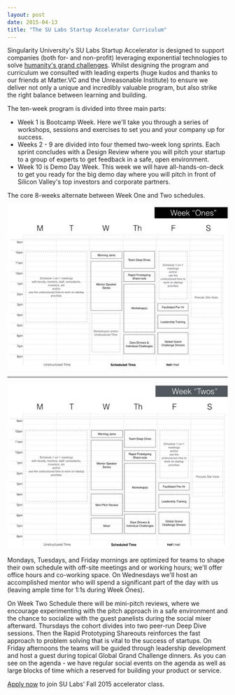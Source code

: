 ```yaml
---
layout: post
date: 2015-04-13
title: "The SU Labs Startup Accelerator Curriculum"
---
```

Singularity University's SU Labs Startup Accelerator is designed to support companies (both for- and non-profit) leveraging exponential technologies to solve [humanity's grand challenges](http://startup.singularityu.org/ggc/). Whilst designing the program and curriculum we consulted with leading experts (huge kudos and thanks to our friends at Matter.VC and the Unreasonable Institute) to ensure we deliver not only a unique and incredibly valuable program, but also strike the right balance between learning and building.

The ten-week program is divided into three main parts:

<!--break-->

* Week 1 is Bootcamp Week. Here we'll take you through a series of workshops, sessions and exercises to set you and your company up for success.
* Weeks 2 - 9 are divided into four themed two-week long sprints. Each sprint concludes with a Design Review where you will pitch your startup to a group of experts to get feedback in a safe, open environment.
* Week 10 is Demo Day Week. This week we will have all-hands-on-deck to get you ready for the big demo day where you will pitch in front of Silicon Valley's top investors and corporate partners.

The core 8-weeks alternate between Week One and Two schedules. 

![Week One](/img/blog/2015-04-13-week-one.jpg)

<hr />

![Week Two](/img/blog/2015-04-13-week-two.jpg)

Mondays, Tuesdays, and Friday mornings are optimized for teams to shape their own schedule with off-site meetings and or working hours; we'll offer office hours and co-working space. On Wednesdays we'll host an accomplished mentor who will spend a significant part of the day with us (leaving ample time for 1:1s during Week Ones).

On Week Two Schedule there will be mini-pitch reviews, where we encourage experimenting with the pitch approach in a safe environment and the chance to socialize with the guest panelists during the social mixer afterward. Thursdays the cohort divides into two peer-run Deep Dive sessions. Then the Rapid Prototyping Shareouts reinforces the fast approach to problem solving that is vital to the success of startups. On Friday afternoons the teams will be guided through leadership development and host a guest during topical Global Grand Challenge dinners. As you can see on the agenda - we have regular social events on the agenda as well as large blocks of time which a reserved for building your product or service.

[Apply now](http://startup.singularityu.org/accelerator/) to join SU Labs’ Fall 2015 accelerator class.
